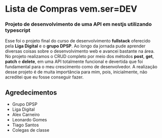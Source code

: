 # Lista de Compras vem.ser=DEV

### Projeto de desenvolvimento de uma **API** em **nestjs** utilizando **typescript**

Esse foi o projeto final do curso de desenvolvimento **fullstack** oferecido pela **Liga Digital** e o **grupo DPSP**.
Ao longo da jornada pude aprender diversas coisas sobre o desenvolvimento web e avancei bastante na área.
No projeto realizamos o CRUD completo por meio dos métodos **post**, **get**, **patch** e **delete**, em uma API
totalmente funcional e devertida que foi fundamental para o meu crescimento como de desenvolvedor.
A realização desse projeto é de muita importância para mim, pois, inicialmente, não acreditei que eu fosse conseguir fazer.


## Agredecimentos

* Grupo DPSP
* Liga Digital
* Alex Carneiro
* Leonardo Gomes
* Tiago Santos
* Colegas de classe
